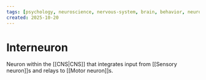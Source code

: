 ```yaml
---
tags: [psychology, neuroscience, nervous-system, brain, behavior, neurotransmitters]
created: 2025-10-20
---
```

# Interneuron

Neuron within the [[CNS|CNS]] that integrates input from [[Sensory neuron]]s and relays to [[Motor neuron]]s.
